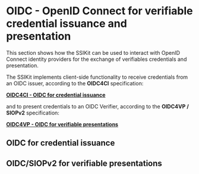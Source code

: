 # OIDC - OpenID Connect for verifiable credential issuance and presentation

This section shows how the SSIKit can be used to interact with OpenID Connect identity providers for the exchange of verifiables credentials and presentation.

The SSIKit implements client-side functionality to receive credentials from an OIDC issuer, according to the **OIDC4CI** specification:

[**OIDC4CI - OIDC for credential issuance**](https://tlodderstedt.github.io/openid-connect-4-verifiable-credential-issuance-1_0-01.html)

and to present credentials to an OIDC Verifier, according to the **OIDC4VP / SIOPv2** specification:

[**OIDC4VP - OIDC for verifiable presentations**](https://openid.net/specs/openid-connect-4-verifiable-presentations-1_0.html)

## OIDC for credential issuance

## OIDC/SIOPv2 for verifiable presentations

